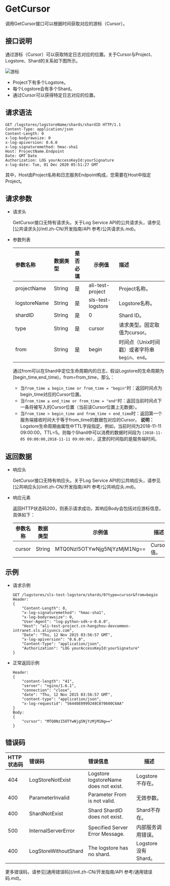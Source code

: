 # GetCursor

调用GetCursor接口可以根据时间获取对应的游标（Cursor）。

## 接口说明

通过游标（Cursor）可以获取特定日志对应的位置。关于Cursor与Project、Logstore、Shard的关系如下图所示。

![游标](https://static-aliyun-doc.oss-accelerate.aliyuncs.com/assets/img/zh-CN/0578498951/p6710.png)

-   Project下有多个Logstore。
-   每个Logstore会有多个Shard。
-   通过Cursor可以获得特定日志对应的位置。

## 请求语法

```
GET /logstores/logstoreName/shards/shardID HTTP/1.1
Content-Type: application/json
Content-Length: 0
x-log-bodyrawsize: 0
x-log-apiversion: 0.6.0
x-log-signaturemethod: hmac-sha1
Host: ProjectName.Endpoint
Date: GMT Date
Authorization: LOG yourAccessKeyId:yourSignature
x-log-date: Tue, 01 Dec 2020 05:51:27 GMT
```

其中，Host由Project名称和日志服务Endpoint构成，您需要在Host中指定Project。

## 请求参数

-   请求头

    GetCursor接口无特有请求头。关于Log Service API的公共请求头，请参见[公共请求头](/intl.zh-CN/开发指南/API 参考/公共请求头.md)。

-   参数列表

    |参数名称|数据类型|是否必填|示例值|描述|
    |:---|:---|:---|---|:-|
    |projectName|String|是|ali-test-project|Project名称。|
    |logstoreName|String|是|sls-test-logstore|Logstore名称。|
    |shardID|String|是|0|Shard ID。|
    |type|String|是|cursor|请求类型。固定取值为cursor。|
    |from|String|是|begin|时间点（Unix时间戳）或者字符串`begin`、`end`。|

    通过from可以在Shard中定位生命周期内的日志，假设Logstore的生命周期为\[begin\_time,end\_time\)，from=from\_time，那么：

    -   当`from_time ≤ begin_time or from_time = "begin"`时：返回时间点为begin\_time对应的Cursor位置。
    -   当`from_time ≥ end_time or from_time = "end"`时：返回当前时间点下一条将被写入的Cursor位置（当前该Cursor位置上无数据）。
    -   当`from_time > begin_time and from_time < end_time`时：返回第一个服务端接收时间大于等于from\_time的数据包对应的Cursor。
    **说明：** Logstore生命周期由属性中TTL字段指定。例如，当前时间为2018-11-11 09:00:00，TTL=5。则每个Shard中可以消费的数据时间段为 `[2018-11-05 09:00:00,2018-11-11 09:00:00)`，这里的时间指的是服务端时间。


## 返回数据

-   响应头

    GetCursor接口无特有响应头。关于Log Service API的公共响应头，请参见[公共响应头](/intl.zh-CN/开发指南/API 参考/公共响应头.md)。

-   响应元素

    返回HTTP状态码200，则表示请求成功，其响应Body会包括对应游标信息，具体如下：

    |参数名称|数据类型|示例值|描述|
    |----|----|---|--|
    |cursor|String|MTQ0NzI5OTYwNjg5NjYzMjM1Ng==|Cursor值。|


## 示例

-   请求示例

    ```
    GET /logstores/sls-test-logstore/shards/0?type=cursor&from=begin
    Header:
    {
        "Content-Length": 0, 
        "x-log-signaturemethod": "hmac-sha1", 
        "x-log-bodyrawsize": 0, 
        "User-Agent": "log-python-sdk-v-0.6.0", 
        "Host": "ali-test-project.cn-hangzhou-devcommon-intranet.sls.aliyuncs.com", 
        "Date": "Thu, 12 Nov 2015 03:56:57 GMT", 
        "x-log-apiversion": "0.6.0", 
        "Content-Type": "application/json", 
        "Authorization": "LOG yourAccessKeyId:yourSignature"
    }
    ```

-   正常返回示例

    ```
    Header:
    {
        "content-length": "41", 
        "server": "nginx/1.6.1", 
        "connection": "close", 
        "date": "Thu, 12 Nov 2015 03:56:57 GMT", 
        "content-type": "application/json", 
        "x-log-requestid": "56440E0999248C070600C6AA"
    }
    Body:
    {
        "cursor": "MTQ0NzI5OTYwNjg5NjYzMjM1Ng=="
    }
    ```


## 错误码

|HTTP状态码|错误码|错误信息|描述|
|:------|:--|:---|--|
|404|LogStoreNotExist|Logstore logstoreName does not exist.|Logstore不存在。|
|400|ParameterInvalid|Parameter From is not valid.|无效参数。|
|400|ShardNotExist|Shard ShardID does not exist.|Shard不存在。|
|500|InternalServerError|Specified Server Error Message.|内部服务调用错误。|
|400|LogStoreWithoutShard|The logstore has no shard.|Logstore没有Shard。|

更多错误码，请参见[通用错误码](/intl.zh-CN/开发指南/API 参考/通用错误码.md)。


